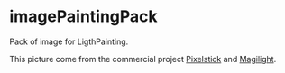 # imagePaintingPack

Pack of image for LigthPainting.

This picture come from the commercial project [Pixelstick](http://www.thepixelstick.com/index.html) and [Magilight](https://www.fotorgear.com/products/magilight).
